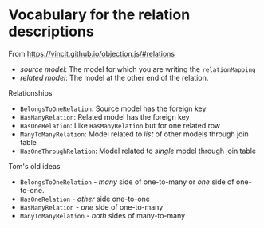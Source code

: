 # Vocabulary for the relation descriptions

From https://vincit.github.io/objection.js/#relations

- _source model_: The model for which you are writing the `relationMapping`
- _related model_: The model at the other end of the relation.

Relationships

- `BelongsToOneRelation`: Source model has the foreign key
- `HasManyRelation`: Related model has the foreign key
- `HasOneRelation`: Like `HasManyRelation` but for one related row
- `ManyToManyRelation`: Model related to _list_ of other models through join table
- `HasOneThroughRelation`: Model related to _single_ model through join table


Tom's old ideas

* `BelongsToOneRelation` - _many_ side of one-to-many 
   or _one_ side of one-to-one.
* `HasOneRelation` - _other_ side one-to-one
* `HasManyRelation` - _one_ side of one-to-many
* `ManyToManyRelation` - _both_ sides of many-to-many

